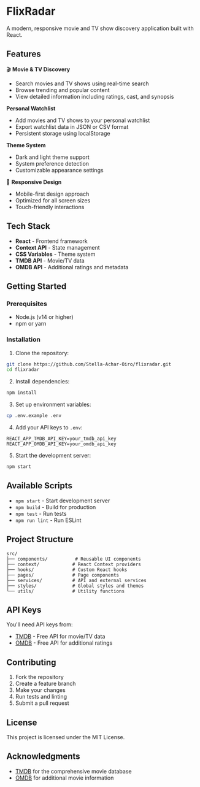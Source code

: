 # FlixRadar

A modern, responsive movie and TV show discovery application built with React.

## Features

🎬 **Movie & TV Discovery**
- Search movies and TV shows using real-time search
- Browse trending and popular content
- View detailed information including ratings, cast, and synopsis

 **Personal Watchlist**
- Add movies and TV shows to your personal watchlist
- Export watchlist data in JSON or CSV format
- Persistent storage using localStorage

 **Theme System**
- Dark and light theme support
- System preference detection
- Customizable appearance settings

📱 **Responsive Design**
- Mobile-first design approach
- Optimized for all screen sizes
- Touch-friendly interactions

## Tech Stack

- **React** - Frontend framework
- **Context API** - State management
- **CSS Variables** - Theme system
- **TMDB API** - Movie/TV data
- **OMDB API** - Additional ratings and metadata

## Getting Started

### Prerequisites

- Node.js (v14 or higher)
- npm or yarn

### Installation

1. Clone the repository:
```bash
git clone https://github.com/Stella-Achar-Oiro/flixradar.git
cd flixradar
```

2. Install dependencies:
```bash
npm install
```

3. Set up environment variables:
```bash
cp .env.example .env
```

4. Add your API keys to `.env`:
```
REACT_APP_TMDB_API_KEY=your_tmdb_api_key
REACT_APP_OMDB_API_KEY=your_omdb_api_key
```

5. Start the development server:
```bash
npm start
```

## Available Scripts

- `npm start` - Start development server
- `npm build` - Build for production
- `npm test` - Run tests
- `npm run lint` - Run ESLint

## Project Structure

```
src/
├── components/          # Reusable UI components
├── context/            # React Context providers
├── hooks/              # Custom React hooks
├── pages/              # Page components
├── services/           # API and external services
├── styles/             # Global styles and themes
└── utils/              # Utility functions
```

## API Keys

You'll need API keys from:
- [TMDB](https://www.themoviedb.org/settings/api) - Free API for movie/TV data
- [OMDB](http://www.omdbapi.com/apikey.aspx) - Free API for additional ratings

## Contributing

1. Fork the repository
2. Create a feature branch
3. Make your changes
4. Run tests and linting
5. Submit a pull request

## License

This project is licensed under the MIT License.

## Acknowledgments

- [TMDB](https://www.themoviedb.org/) for the comprehensive movie database
- [OMDB](http://www.omdbapi.com/) for additional movie information
